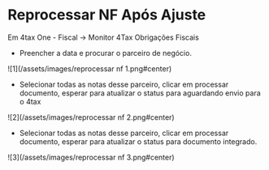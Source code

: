 # Reprocessar NF Após Ajuste

Em 4tax One - Fiscal -> Monitor 4Tax Obrigações Fiscais

- Preencher a data e procurar o parceiro de negócio.

![1](/assets/images/reprocessar nf 1.png#center)

- Selecionar todas as notas desse parceiro, clicar em processar documento, esperar para atualizar o status para aguardando envio para o 4tax

![2](/assets/images/reprocessar nf 2.png#center)

- Selecionar todas as notas desse parceiro, clicar em processar documento, esperar para atualizar o status para documento integrado.

![3](/assets/images/reprocessar nf 3.png#center)